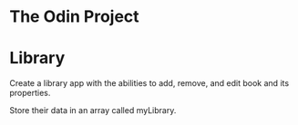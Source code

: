 # The Odin Project
# Library

Create a library app with the abilities to add, remove, and edit book and its properties.

Store their data in an array called myLibrary.